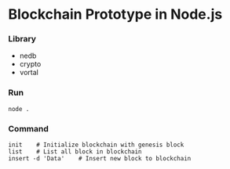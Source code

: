 # Blockchain Prototype in Node.js

### Library
- nedb
- crypto
- vortal

### Run

```
node .
```

### Command

```
init    # Initialize blockchain with genesis block
list    # List all block in blockchain
insert -d 'Data'    # Insert new block to blockchain
```